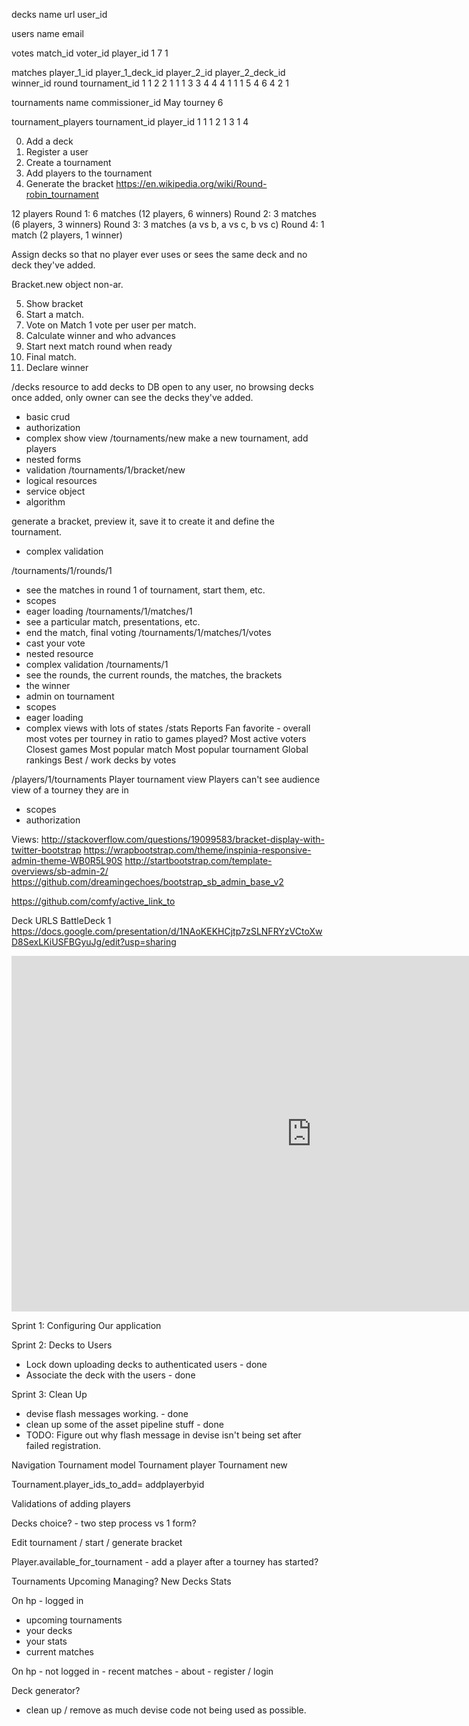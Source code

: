 decks
   name      url    user_id

users
   name    email

votes
  match_id     voter_id     player_id
    1              7            1

matches
  player_1_id  player_1_deck_id  player_2_id  player_2_deck_id   winner_id round tournament_id
      1             1               2               2               1         1         1
      3             3               4               4               4         1         1
      1             5               4               6               4         2         1

tournaments
  name           commissioner_id
  May tourney        6

tournament_players
  tournament_id    player_id
        1             1
        1             2
        1             3
        1             4

0. Add a deck
1. Register a user
2. Create a tournament
3. Add players to the tournament
4. Generate the bracket
  https://en.wikipedia.org/wiki/Round-robin_tournament


  12 players
  Round 1: 6 matches (12 players, 6 winners)
  Round 2: 3 matches (6 players, 3 winners)
  Round 3: 3 matches (a vs b, a vs c, b vs c)
  Round 4: 1 match (2 players, 1 winner)

  Assign decks so that no player ever uses or sees the same deck and no deck they've added.

  Bracket.new object non-ar.

5. Show bracket
6. Start a match.
7. Vote on Match
  1 vote per user per match.
8. Calculate winner and who advances
9. Start next match round when ready
10. Final match.
11. Declare winner

/decks
  resource to add decks to DB open to any user, no browsing decks once added, only owner can see the decks they've added.
  - basic crud
  - authorization
  - complex show view
/tournaments/new
  make a new tournament, add players
  - nested forms
  - validation
/tournaments/1/bracket/new
  - logical resources
  - service object
  - algorithm

  generate a bracket, preview it, save it to create it and define the tournament.
  - complex validation

/tournaments/1/rounds/1
  - see the matches in round 1 of tournament, start them, etc.
  - scopes
  - eager loading
/tournaments/1/matches/1
  - see a particular match, presentations, etc.
  - end the match, final voting
/tournaments/1/matches/1/votes
  - cast your vote
  - nested resource
  - complex validation
/tournaments/1
  - see the rounds, the current rounds, the matches, the brackets
  - the winner
  - admin on tournament
  - scopes
  - eager loading
  - complex views with lots of states
/stats
  Reports
    Fan favorite - overall most votes per tourney in ratio to games played?
    Most active voters
    Closest games
    Most popular match
    Most popular tournament
    Global rankings
    Best / work decks by votes


/players/1/tournaments
  Player tournament view
  Players can't see audience view of a tourney they are in
  - scopes
  - authorization

Views:
http://stackoverflow.com/questions/19099583/bracket-display-with-twitter-bootstrap
https://wrapbootstrap.com/theme/inspinia-responsive-admin-theme-WB0R5L90S
http://startbootstrap.com/template-overviews/sb-admin-2/
https://github.com/dreamingechoes/bootstrap_sb_admin_base_v2


https://github.com/comfy/active_link_to


Deck URLS
  BattleDeck 1 https://docs.google.com/presentation/d/1NAoKEKHCjtp7zSLNFRYzVCtoXwD8SexLKiUSFBGyuJg/edit?usp=sharing
<iframe src="https://docs.google.com/presentation/d/1NAoKEKHCjtp7zSLNFRYzVCtoXwD8SexLKiUSFBGyuJg/embed?start=false&loop=false&delayms=3000" frameborder="0" width="960" height="569" allowfullscreen="true" mozallowfullscreen="true" webkitallowfullscreen="true"></iframe>

Sprint 1: Configuring Our application

Sprint 2: Decks to Users
  - Lock down uploading decks to authenticated users - done
  - Associate the deck with the users - done

Sprint 3: Clean Up
  - devise flash messages working. - done
  - clean up some of the asset pipeline stuff - done
  - TODO: Figure out why flash message in devise isn't being set after failed registration.

  Navigation
  Tournament model
  Tournament player
  Tournament new

  Tournament.player_ids_to_add=
  addplayerbyid

  Validations of adding players

  Decks choice? - two step process vs 1 form?

  Edit tournament / start / generate bracket

  Player.available_for_tournament - add a player after a tourney has started?

  Tournaments
    Upcoming
    Managing?
    New
  Decks
  Stats

  On hp - logged in
  - upcoming tournaments
  - your decks
  - your stats
  - current matches

  On hp - not logged in
    - recent matches
    - about
    - register / login

  Deck generator?


- clean up / remove as much devise code not being used as possible.
